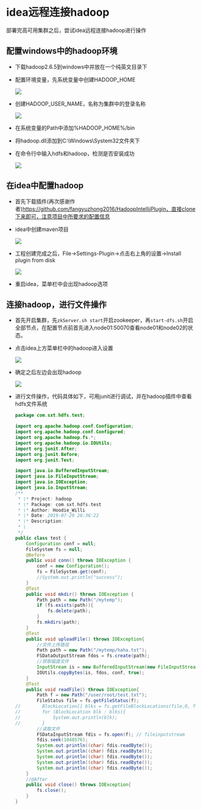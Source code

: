 # idea远程连接hadoop

部署完高可用集群之后，尝试idea远程连接hadoop进行操作

## 配置windows中的hadoop环境

* 下载hadoop2.6.5到windows中并放在一个纯英文目录下

* 配置环境变量，先系统变量中创建HADOOP_HOME

  ![](pic\创建HADOOP_HOME.PNG)

* 创建HADOOP_USER_NAME，名称为集群中的登录名称

  ![](pic\创建HADOOP_USER_NAME.PNG)

* 在系统变量的Path中添加%HADOOP_HOME%/bin

* 将hadoop.dll添加到C:\Windows\System32文件夹下

* 在命令行中输入hdfs和hadoop，检测是否安装成功

  ![](pic\hadoop是否安装成功.PNG)

## 在idea中配置hadoop

* 首先下载插件(再次感谢作者)https://github.com/fangyuzhong2016/HadoopIntellijPlugin，直接clone下来即可，注意项目中所要求的配置信息

* idea中创建maven项目

  ![](pic\创建maven工程.PNG)

* 工程创建完成之后，File->Settings-Plugin->点击右上角的设置->Install plugin from disk

  ![](pic\安装plugins.PNG)

* 重启idea，菜单栏中会出现hadoop选项

## 连接hadoop，进行文件操作

* 首先开启集群，先`zkServer.sh start`开启zookeeper，再`start-dfs.sh`开启全部节点，在配置节点前首先进入node01:50070查看node01和node02的状态。

* 点击idea上方菜单栏中的hadoop进入设置

  ![](pic\设置hadoop文件系统.PNG)

* 确定之后左边会出现hadoop

  ![](pic\hadoop侧边栏.PNG)

* 进行文件操作，代码具体如下，可用junit进行调试，并在hadoop插件中查看hdfs文件系统

  ```java
  package com.sxt.hdfs.test;
  
  import org.apache.hadoop.conf.Configuration;
  import org.apache.hadoop.conf.Configured;
  import org.apache.hadoop.fs.*;
  import org.apache.hadoop.io.IOUtils;
  import org.junit.After;
  import org.junit.Before;
  import org.junit.Test;
  
  import java.io.BufferedInputStream;
  import java.io.FileInputStream;
  import java.io.IOException;
  import java.io.InputStream;
  /**
   * \* Project: hadoop
   * \* Package: com.sxt.hdfs.test
   * \* Author: Hoodie_Willi
   * \* Date: 2019-07-29 20:36:22
   * \* Description:
   * \
   */
  public class test {
      Configuration conf = null;
      FileSystem fs = null;
      @Before
      public void conn() throws IOException {
          conf = new Configuration();
          fs = FileSystem.get(conf);
          //System.out.println("success");
      }
      @Test
      public void mkdir() throws IOException {
          Path path = new Path("/mytemp");
          if (fs.exists(path)){
              fs.delete(path);
          }
          fs.mkdirs(path);
      }
      @Test
      public void uploadFile() throws IOException{
          //文件上传路径
          Path path = new Path("/mytemp/haha.txt");
          FSDataOutputStream fdos = fs.create(path);
          //获取磁盘文件
          InputStream is = new BufferedInputStream(new FileInputStream("D:\\IdeaProject\\hadoop\\src\\files\\hello.txt"));
          IOUtils.copyBytes(is, fdos, conf, true);
      }
      @Test
      public void readFile() throws IOException{
          Path f = new Path("/user/root/test.txt");
          FileStatus file = fs.getFileStatus(f);
  //        BlockLocation[] blks = fs.getFileBlockLocations(file,0, file.getLen());
  //        for (BlockLocation blk : blks){
  //            System.out.println(blk);
  //        }
          //读取文件
          FSDataInputStream fdis = fs.open(f); // fileinputstream
          fdis.seek(1048576);
          System.out.println((char) fdis.readByte());
          System.out.println((char) fdis.readByte());
          System.out.println((char) fdis.readByte());
          System.out.println((char) fdis.readByte());
          System.out.println((char) fdis.readByte());
      }
      //@After
      public void close() throws IOException{
          fs.close();
      }
  }
  ```

  

